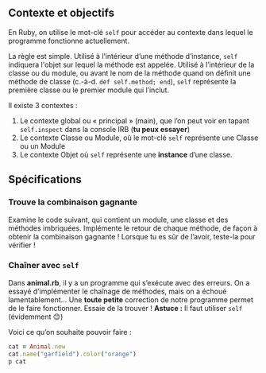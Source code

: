 ## Contexte et objectifs

En Ruby, on utilise le mot-clé `self` pour accéder au contexte dans lequel le programme fonctionne actuellement.

La règle est simple. Utilisé à l’intérieur d’une méthode d’instance, `self` indiquera l'objet sur lequel la méthode est appelée. Utilisé à l’intérieur de la classe ou du module, ou avant le nom de la méthode quand on définit une méthode de classe (c.-à-d. `def self.method; end`), `self` représente la première classe ou le premier module qui l’inclut.

Il existe 3 contextes :

1.  Le contexte global ou « principal » (main), que l’on peut voir en tapant `self.inspect` dans la console IRB (**tu peux essayer**)
2.  Le contexte Classe ou Module, où le mot-clé `self` représente une Classe ou un Module
3.  Le contexte Objet où `self` représente une **instance** d’une classe.

## Spécifications

### Trouve la combinaison gagnante

Examine le code suivant, qui contient un module, une classe et des méthodes imbriquées. Implémente le retour de chaque méthode, de façon à obtenir la combinaison gagnante ! Lorsque tu es sûr de l’avoir, teste-la pour vérifier !

### Chaîner avec `self`

Dans **animal.rb**, il y a un programme qui s’exécute avec des erreurs. On a essayé d’implémenter le chaînage de méthodes, mais on a échoué lamentablement… Une **toute petite** correction de notre programme permet de le faire fonctionner. Essaie de la trouver ! **Astuce :** Il faut utiliser `self` (évidemment 😊)

Voici ce qu’on souhaite pouvoir faire :

``` ruby
cat = Animal.new
cat.name("garfield").color("orange")
p cat
```
